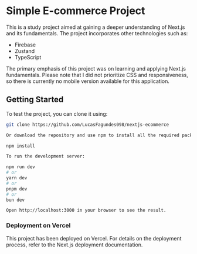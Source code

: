# Simple E-commerce Project

This is a study project aimed at gaining a deeper understanding of Next.js and its fundamentals. The project incorporates other technologies such as:

- Firebase
- Zustand
- TypeScript

The primary emphasis of this project was on learning and applying Next.js fundamentals. Please note that I did not prioritize CSS and responsiveness, so there is currently no mobile version available for this application.

## Getting Started

To test the project, you can clone it using:

```bash
git clone https://github.com/LucasFagundes098/nextjs-ecommerce

Or download the repository and use npm to install all the required packages and dependencies:

npm install

To run the development server:

npm run dev
# or
yarn dev
# or
pnpm dev
# or
bun dev

Open http://localhost:3000 in your browser to see the result.
```

### Deployment on Vercel
This project has been deployed on Vercel. For details on the deployment process, refer to the Next.js deployment documentation.